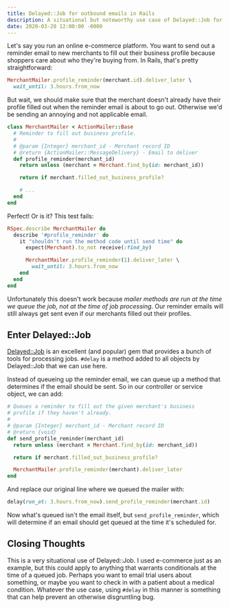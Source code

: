 ```yaml
---
title: Delayed::Job for outbound emails in Rails
description: A situational but noteworthy use case of Delayed::Job for outbound emails in Ruby on Rails.
date: 2020-03-20 12:00:00 -0000
---
```


Let's say you run an online e-commerce platform. You want to send out a reminder email to new merchants to fill out their business profile because shoppers care about who they're buying from. In Rails, that's pretty straightforward:

```ruby
MerchantMailer.profile_reminder(merchant.id).deliver_later \
  wait_until: 3.hours.from_now
```

But wait, we should make sure that the merchant doesn't already have their profile filled out when the reminder email is about to go out. Otherwise we'd be sending an annoying and not applicable email.

```ruby
class MerchantMailer < ActionMailer::Base
  # Reminder to fill out business profile.
  #
  # @param {Integer} merchant_id - Merchant record ID
  # @return {ActionMailer::MessageDelivery} - Email to deliver
  def profile_reminder(merchant_id)
    return unless (merchant = Merchant.find_by(id: merchant_id))

    return if merchant.filled_out_business_profile?

    # ...
  end
end
```

Perfect! Or is it? This test fails:

```ruby
RSpec.describe MerchantMailer do
  describe '#profile_reminder' do
    it "shouldn't run the method code until send time" do
      expect(Merchant).to_not receive(:find_by)

      MerchantMailer.profile_reminder(1).deliver_later \
        wait_until: 3.hours.from_now
    end
  end
end
```

Unfortunately this doesn't work because _mailer methods are run at the time we queue the job, not at the time of job processing_. Our reminder emails will still always get sent even if our merchants filled out their profiles.

## Enter Delayed::Job

[Delayed::Job](https://github.com/collectiveidea/delayed_job/) is an excellent (and popular) gem that provides a bunch of tools for processing jobs. `#delay` is a method added to all objects by Delayed::Job that we can use here.

Instead of queueing up the reminder email, we can queue up a method that determines if the email should be sent. So in our controller or service object, we can add:

```ruby
# Queues a reminder to fill out the given merchant's business
# profile if they haven't already.
#
# @param {Integer} merchant_id - Merchant record ID
# @return {void}
def send_profile_reminder(merchant_id)
  return unless (merchant = Merchant.find_by(id: merchant_id))

  return if merchant.filled_out_business_profile?

  MerchantMailer.profile_reminder(merchant).deliver_later
end
```

And replace our original line where we queued the mailer with:

```ruby
delay(run_at: 3.hours.from_now).send_profile_reminder(merchant.id)
```

Now what's queued isn't the email itself, but `send_profile_reminder`, which will determine if an email should get queued at the time it's scheduled for.

## Closing Thoughts

This is a very situational use of Delayed::Job. I used e-commerce just as an example, but this could apply to anything that warrants conditionals at the time of a queued job. Perhaps you want to email trial users about something, or maybe you want to check in with a patient about a medical condition. Whatever the use case, using `#delay` in this manner is something that can help prevent an otherwise disgruntling bug.
